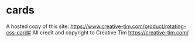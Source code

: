 # cards

A hosted copy of this site: https://www.creative-tim.com/product/rotating-css-card#
All credit and copyright to Creative Tim https://creative-tim.com/
